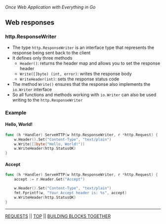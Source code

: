 *Once Web Application with Everything in Go*

## Web responses

### http.ResponseWriter

* The type `http.ResponseWriter` is an interface type that represents the response being sent back to the client
* It defines only three methods
    * `Header()`: returns the header map and allows you to set the response header
    * `Write([]byte) (int, error)`: writes the response body
    * `WriteHeader(int)`: sets the response status code
* The method `Write()` ensures that the response also implements the `io.Writer` interface
* So all functions and methods working with `io.Writer` can also be used writing to the `http.ResponseWriter`

### Example

#### Hello, World!

```go
func (h *Handler) ServeHTTP(w http.ResponseWriter, r *http.Request) {
    w.Header().Set("Content-Type", "text/plain")
    w.Write([]byte("Hello, World!"))
    w.WriteHeader(http.StatusOK)
}
```

#### Accept

```go
func (h *Handler) ServeHTTP(w http.ResponseWriter, r *http.Request) {
    accept := r.Header.Get("Accept")

    w.Header().Set("Content-Type", "text/plain")
    fmt.Fprintf(w, "Your Accept header is: %s", accept)
    w.WriteHeader(http.StatusOK)
}
```

---

[REQUESTS](requests.md) || [TOP](../README.md) || [BUILDING BLOCKS TOGETHER](buildingblocks.md)

